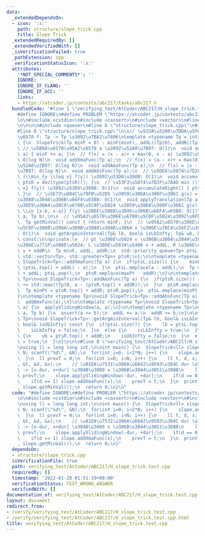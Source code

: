 ```yaml
---
data:
  _extendedDependsOn:
  - icon: ':x:'
    path: structure/slope_trick.cpp
    title: Slope Trick
  _extendedRequiredBy: []
  _extendedVerifiedWith: []
  _isVerificationFailed: true
  _pathExtension: cpp
  _verificationStatusIcon: ':x:'
  attributes:
    '*NOT_SPECIAL_COMMENTS*': ''
    IGNORE: ''
    IGNORE_IF_CLANG: ''
    IGNORE_IF_GCC: ''
    links:
    - https://atcoder.jp/contests/abc217/tasks/abc217_h
  bundledCode: "#line 1 \"verifying_test/AtCoder/ABC217/H_slope_trick.test.cpp\"\n\
    #define IGNORE\n#define PROBLEM \"https://atcoder.jp/contests/abc217/tasks/abc217_h\"\
    \n\n#include <cstdio>\n#include <cassert>\n#include <vector>\n#line 1 \"structure/slope_trick.cpp\"\
    \n\n\n\n#include <queue>\n#line 6 \"structure/slope_trick.cpp\"\n#include <algorithm>\n\
    #line 8 \"structure/slope_trick.cpp\"\n\n// \u533A\u5206\u7DDA\u5F62\u51F8\u95A2\
    \u6570 f: Tp -> Tp \u3092\u7BA1\u7406\ntemplate <typename Tp = int>\nstruct SlopeTrick\
    \ {\n  SlopeTrick(Tp minF = 0) : minF(minF), addL((Tp)0), addR((Tp)0) {}\n\n \
    \ // \u5B9A\u6570\u95A2\u6570 a \u3092\u52A0\u7B97: O(1)\n  void addConstFunc(Tp\
    \ a) { minF += a; }\n  // f(x) = (x - a)+ = max(0, x - a) \u3092\u52A0\u7B97:\
    \ O(log N)\n  void addXmaFunc(Tp a);\n  // f(x) = (a - x)+ = max(0, a - x) \u3092\
    \u52A0\u7B97: O(log N)\n  void addAmxFunc(Tp a);\n  // f(x) = |x - a| \u3092\u52A0\
    \u7B97: O(log N)\n  void addAbsFunc(Tp a);\n  // \u5DE6\u5074\u7D2F\u7A4D min\
    \ (\\min_{y \\leq x} f(y)) \u3092\u53D6\u308B: O(1)\n  void accumulateLeft() {\
    \ ptsR = decltype(ptsR)(); }\n  // \u53F3\u5074\u7D2F\u7A4D min (\\min_{y \\geq\
    \ x} f(y)) \u3092\u53D6\u308B: O(1)\n  void accumulateRight() { ptsL = decltype(ptsL)();\
    \ }\n  // \u5E73\u884C\u79FB\u52D5 \u3059\u306A\u308F\u3061 g(x) = f(x - a) \u306E\
    \u3088\u3046\u306B\u66F4\u65B0: O(1)\n  void applyTranslation(Tp a);\n  // \u30B9\
    \u30E9\u30A4\u30C9\u6700\u5C0F\u5024 \u3059\u306A\u308F\u3061 g(x) = \\min_{y\
    \ \\in [x-b, x-a]} f(y) \u306E\u3088\u3046\u306B\u66F4\u65B0: O(1)\n  void applySlidingWindow(Tp\
    \ a, Tp b);\n\n  // \u95A2\u6570\u306E\u6700\u5C0F\u5024\u3092\u8FD4\u3059: O(1)\n\
    \  Tp getMinVal() const { return minF; }\n  // \u95A2\u6570\u306E\u5024\u304C\u6700\
    \u5C0F\u306B\u306A\u308B\u3088\u3046\u306A x \u306E\u7BC4\u56F2\u3092\u8FD4\u3059\
    : O(1)\n  void getArgminInterval(Tp& lb, bool& isLbInfty, Tp& ub, bool& isUbInfty)\
    \ const;\n\nprivate:\n  // pt \u306E\u5024 v \u306B\u3064\u3044\u3066\u3001\u305D\
    \u306E\u771F\u306E\u5024: L \u306E\u5834\u5408 v + addL, R \u306E\u5834\u5408\
    \ v + addR\n  Tp minF, addL, addR;\n  std::priority_queue<Tp> ptsL;\n  std::priority_queue<Tp,\
    \ std::vector<Tp>, std::greater<Tp>> ptsR;\n};\n\ntemplate <typename Tp>\nvoid\
    \ SlopeTrick<Tp>::addXmaFunc(Tp a) {\n  if(ptsL.size()) {\n    minF += std::max((Tp)0,\
    \ (ptsL.top() + addL) - a);\n  }\n  ptsL.emplace(a - addL);\n  Tp maxPt = ptsL.top()\
    \ + addL; ptsL.pop();\n  ptsR.emplace(maxPt - addR);\n}\n\ntemplate <typename\
    \ Tp>\nvoid SlopeTrick<Tp>::addAmxFunc(Tp a) {\n  if(ptsR.size()) {\n    minF\
    \ += std::max((Tp)0, a - (ptsR.top() + addR));\n  }\n  ptsR.emplace(a - addR);\n\
    \  Tp minPt = ptsR.top() + addR; ptsR.pop();\n  ptsL.emplace(minPt - addL);\n\
    }\n\ntemplate <typename Tp>\nvoid SlopeTrick<Tp>::addAbsFunc(Tp a) {\n  addXmaFunc(a);\n\
    \  addAmxFunc(a);\n}\n\ntemplate <typename Tp>\nvoid SlopeTrick<Tp>::applyTranslation(Tp\
    \ a) {\n  applySlidingWindow(a, a);\n}\n\ntemplate <typename Tp>\nvoid SlopeTrick<Tp>::applySlidingWindow(Tp\
    \ a, Tp b) {\n  assert(a <= b);\n  addL += a;\n  addR += b;\n}\n\ntemplate <typename\
    \ Tp>\nvoid SlopeTrick<Tp>::getArgminInterval(Tp& lb, bool& isLbInfty, Tp& ub,\
    \ bool& isUbInfty) const {\n  if(ptsL.size()) {\n    lb = ptsL.top() + addL;\n\
    \    isLbInfty = false;\n  }\n  else {\n    isLbInfty = true;\n  }\n\n  if(ptsR.size())\
    \ {\n    ub = ptsR.top() + addR;\n    isUbInfty = false;\n  }\n  else {\n    isUbInfty\
    \ = true;\n  }\n}\n\n\n#line 8 \"verifying_test/AtCoder/ABC217/H_slope_trick.test.cpp\"\
    \nusing ll = long long int;\n\nint main() {\n  SlopeTrick<ll> slope;\n\n  int\
    \ N; scanf(\"%d\", &N);\n  for(int i=0; i<2*N; i++) {\n    slope.addAbsFunc(0);\n\
    \  }\n  ll prevT = 0;\n  for(int i=0; i<N; i++) {\n    ll t, d, x; scanf(\"%lld%lld%lld\"\
    , &t, &d, &x);\n    // \u81EA\u7531\u306A\u6642\u9593\u304C dur \u79D2\u3042\u308B\
    \ -> [x-dur, x+dur] \u304B\u3089 x \u306B\u3044\u3051\u308B\n    ll dur = t -\
    \ prevT;\n    slope.applySlidingWindow(-dur, +dur);\n    if(d == 0) slope.addAmxFunc(x);\n\
    \    if(d == 1) slope.addXmaFunc(x);\n    prevT = t;\n  }\n  printf(\"%lld\\n\"\
    , slope.getMinVal());\n  return 0;\n}\n"
  code: "#define IGNORE\n#define PROBLEM \"https://atcoder.jp/contests/abc217/tasks/abc217_h\"\
    \n\n#include <cstdio>\n#include <cassert>\n#include <vector>\n#include \"../../../structure/slope_trick.cpp\"\
    \nusing ll = long long int;\n\nint main() {\n  SlopeTrick<ll> slope;\n\n  int\
    \ N; scanf(\"%d\", &N);\n  for(int i=0; i<2*N; i++) {\n    slope.addAbsFunc(0);\n\
    \  }\n  ll prevT = 0;\n  for(int i=0; i<N; i++) {\n    ll t, d, x; scanf(\"%lld%lld%lld\"\
    , &t, &d, &x);\n    // \u81EA\u7531\u306A\u6642\u9593\u304C dur \u79D2\u3042\u308B\
    \ -> [x-dur, x+dur] \u304B\u3089 x \u306B\u3044\u3051\u308B\n    ll dur = t -\
    \ prevT;\n    slope.applySlidingWindow(-dur, +dur);\n    if(d == 0) slope.addAmxFunc(x);\n\
    \    if(d == 1) slope.addXmaFunc(x);\n    prevT = t;\n  }\n  printf(\"%lld\\n\"\
    , slope.getMinVal());\n  return 0;\n}"
  dependsOn:
  - structure/slope_trick.cpp
  isVerificationFile: true
  path: verifying_test/AtCoder/ABC217/H_slope_trick.test.cpp
  requiredBy: []
  timestamp: '2022-01-28 01:51:19+09:00'
  verificationStatus: TEST_WRONG_ANSWER
  verifiedWith: []
documentation_of: verifying_test/AtCoder/ABC217/H_slope_trick.test.cpp
layout: document
redirect_from:
- /verify/verifying_test/AtCoder/ABC217/H_slope_trick.test.cpp
- /verify/verifying_test/AtCoder/ABC217/H_slope_trick.test.cpp.html
title: verifying_test/AtCoder/ABC217/H_slope_trick.test.cpp
---
```

